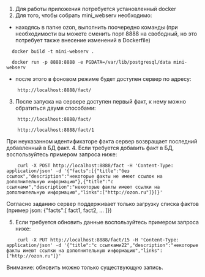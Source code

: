 1. Для работы приложения потребуется установленный docker
2. Для того, чтобы собрать mini_webserv необходимо:
* находясь в папке ozon, выполнить поочередно команды (при необходимости вы можете сменить порт 8888 на свободный, но это потребует также внесение изменений в Dockerfile)
```
  docker build -t mini-webserv .
  
  docker run -p 8888:8888 -e PGDATA=/var/lib/postgresql/data mini-webserv
```
* после этого в фоновом режиме будет доступен сервер по адресу:
```
    http://localhost:8888/fact/
```
3. После запуска на сервере доступен первый факт, к нему можно обратиться двумя способами:
```
    http://localhost:8888/fact/
    
    http://localhost:8888/fact/1
```
При неуказанном идентификаторе факта сервер возвращает последний добавленный в БД факт.
4. Если требуется добавить факт в БД, воспользуйтесь примером запроса ниже:
```
    curl -X POST http://localhost:8888/fact -H 'Content-Type: application/json' -d '{"facts":[{"title":"без ссылок","description":"некоторые факты не имеют ссылок на дополнительную информацию"},{"title":"с ссылками","description":"некоторые факты имеют ссылки на дополнительную информацию","links":["http://ozon.ru"]}]}'
```
Согласно заданию сервер поддерживает только загрузку списка фактов (пример json: {"facts":[ fact1, fact2, ... ]})

5. Если требуется обновить данные воспользуйтесь примером запроса ниже:
```
    curl -X PUT http://localhost:8888/fact/15 -H 'Content-Type: application/json' -d '{"title":"с ссылками22","description":"некоторые факты имеют ссылки на дополнительную информацию","links":["http://ozon.ru"]}'
```
Внимание: обновить можно только существующую запись.
